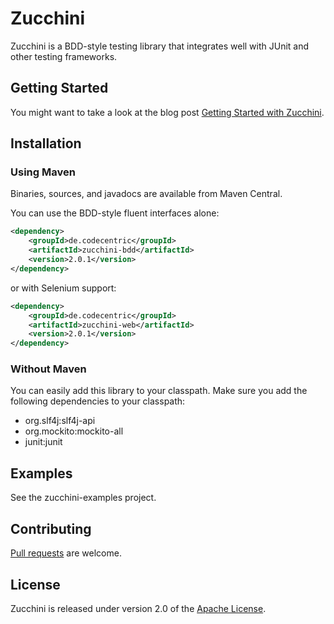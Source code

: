 Zucchini
========

Zucchini is a BDD-style testing library that integrates well with JUnit and other testing frameworks.

## Getting Started

You might want to take a look at the blog post [Getting Started with Zucchini](https://blog.codecentric.de/en/2014/07/getting-started-zucchini/).

## Installation

### Using Maven

Binaries, sources, and javadocs are available from Maven Central.

You can use the BDD-style fluent interfaces alone:

```xml
<dependency>
	<groupId>de.codecentric</groupId>
	<artifactId>zucchini-bdd</artifactId>
	<version>2.0.1</version>
</dependency>
```

or with Selenium support:

```xml
<dependency>
	<groupId>de.codecentric</groupId>
	<artifactId>zucchini-web</artifactId>
	<version>2.0.1</version>
</dependency>
```

### Without Maven

You can easily add this library to your classpath. Make sure you add the following dependencies to your classpath:

* org.slf4j:slf4j-api
* org.mockito:mockito-all
* junit:junit

## Examples

See the zucchini-examples project.

## Contributing

[Pull requests][] are welcome.

## License

Zucchini is released under version 2.0 of the [Apache License][].

[Pull requests]: http://help.github.com/send-pull-requests
[Apache License]: http://www.apache.org/licenses/LICENSE-2.0
